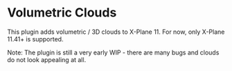 # Volumetric Clouds

This plugin adds volumetric / 3D clouds to X-Plane 11. For now, only X-Plane 11.41+ is supported.

Note: The plugin is still a very early WIP - there are many bugs and clouds do not look appealing at all.
